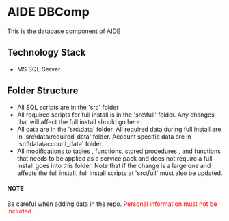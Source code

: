 # AIDE DBComp

This is the database component of AIDE

## Technology Stack
- MS SQL Server

## Folder Structure

- All SQL scripts are in the 'src' folder
- All required scripts for full install is in the 'src\full' folder.  Any changes that will affect the full install should go here.
- All data are in the 'src\data' folder. All required data during full install are in 'src\data\required_data' folder. Account specific data are in 'src\data\account_data' folder.
- All modifications to tables , functions, stored procedures , and functions that needs to be applied as a service pack and does not require a full install goes into this folder.  Note that if the change is a large one and affects the full install, full install scripts at 'src\full' must also be updated.

#### NOTE
Be careful when adding data in the repo. <span style='color:red'>Personal information must not be included.</span>